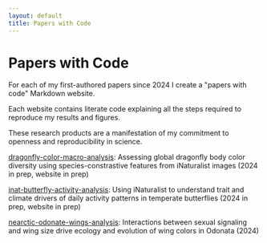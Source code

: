 ```yaml
---
layout: default
title: Papers with Code
---
```


# Papers with Code

For each of my first-authored papers since 2024 I create a "papers with code" Markdown website.

Each website contains literate code explaining all the steps required to reproduce my results and figures. 

These research products are a manifestation of my commitment to openness and reproducibility in science. 

[dragonfly-color-macro-analysis](https://jidec.github.io/dragonfly-color-macro-analysis/): Assessing global dragonfly body color diversity using species-constrastive features from iNaturalist images (2024 in prep, website in prep)

[inat-butterfly-activity-analysis](https://jidec.github.io/inat-butterfly-activity-analysis/): Using iNaturalist to understand trait and climate drivers of daily activity patterns in temperate butterflies (2024 in prep, website in prep)

[nearctic-odonate-wings-analysis](https://jidec.github.io/nearctic-odonate-wings-analysis/): Interactions between sexual signaling and wing size drive ecology and evolution of wing colors in Odonata (2024)
